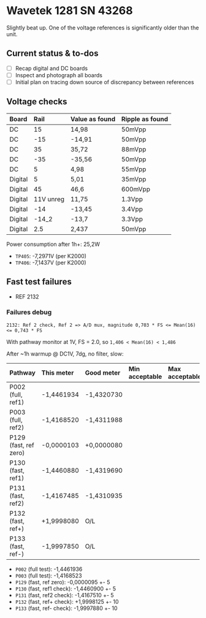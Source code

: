 # Wavetek 1281 SN 43268

Slightly beat up. One of the voltage references is significantly older than the unit.

## Current status & to-dos

- [ ] Recap digital and DC boards
- [ ] Inspect and photograph all boards
- [ ] Initial plan on tracing down source of discrepancy between references

## Voltage checks

| Board   | Rail      | Value as found | Ripple as found |
| :------ | :-------- | :------------- | :-------------- |
| DC      | 15        | 14,98          | 50mVpp          |
| DC      | -15       | -14,91         | 50mVpp          |
| DC      | 35        | 35,72          | 88mVpp          |
| DC      | -35       | -35,56         | 50mVpp          |
| DC      | 5         | 4,98           | 55mVpp          |
| Digital | 5         | 5,01           | 35mVpp          |
| Digital | 45        | 46,6           | 600mVpp         |
| Digital | 11V unreg | 11,75          | 1.3Vpp          |
| Digital | -14       | -13,45         | 3.4Vpp          |
| Digital | -14_2     | -13,7          | 3.3Vpp          |
| Digital | 2.5       | 2,437          | 50mVpp          |

Power consumption after 1h+: 25,2W

- `TP405`: -7,2971V (per K2000)
- `TP406`: -7,1437V (per K2000)

## Fast test failures

- REF 2132

### Failures debug

`2132: Ref 2 check, Ref 2 => A/D mux, magnitude 0,703 * FS <= Mean(16) <= 0,743 * FS`

With pathway monitor at 1V, FS = 2.0, so `1,406 < Mean(16) < 1,486`

After ~1h warmup @ DC1V, 7dg, no filter, slow:

| Pathway               | This meter | Good meter | Min acceptable | Max acceptable |
| :-------------------- | :--------- | :--------- | :------------- | :------------- |
| P002 (full, ref1)     | -1,4461934 | -1,4320730 |                |                |
| P003 (full, ref2)     | -1,4168520 | -1,4311988 |                |                |
| P129 (fast, ref zero) | -0,0000103 | +0,0000080 |                |                |
| P130 (fast, ref1)     | -1,4460880 | -1,4319690 |                |                |
| P131 (fast, ref2)     | -1,4167485 | -1,4310935 |                |                |
| P132 (fast, ref+)     | +1,9998080 | O/L        |                |                |
| P133 (fast, ref-)     | -1,9997850 | O/L        |                |                |

- `P002` (full test): -1,4461936
- `P003` (full test): -1,4168523
- `P129` (fast, ref zero): -0,0000095 +- 5
- `P130` (fast, ref1 check): -1,4460900 +- 5
- `P131` (fast, ref2 check): -1,4167510 +- 5
- `P132` (fast, ref+ check): +1,9998125 +- 10
- `P133` (fast, ref- check): -1,9997880 +- 10
